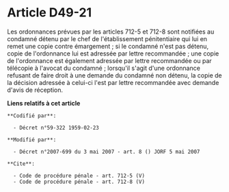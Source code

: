 # Article D49-21

Les ordonnances prévues par les articles 712-5 et 712-8 sont notifiées au condamné détenu par le chef de l'établissement
pénitentiaire qui lui en remet une copie contre émargement ; si le condamné n'est pas détenu, copie de l'ordonnance lui est
adressée par lettre recommandée ; une copie de l'ordonnance est également adressée par lettre recommandée ou par télécopie à
l'avocat du condamné ; lorsqu'il s'agit d'une ordonnance refusant de faire droit à une demande du condamné non détenu, la
copie de la décision adressée à celui-ci l'est par lettre recommandée avec demande d'avis de réception.

**Liens relatifs à cet article**

	**Codifié par**:

	  - Décret n°59-322 1959-02-23

	**Modifié par**:

	  - Décret n°2007-699 du 3 mai 2007 - art. 8 () JORF 5 mai 2007

	**Cite**:

	  - Code de procédure pénale - art. 712-5 (V)
	  - Code de procédure pénale - art. 712-8 (V)
